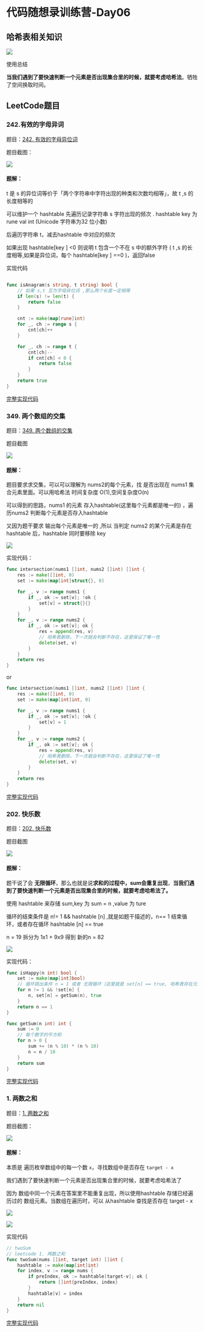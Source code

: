 # 代码随想录训练营-Day06

 

## 哈希表相关知识

![](picture/Snipaste_2024-04-23_13-13-48.png)

使用总结

**当我们遇到了要快速判断一个元素是否出现集合里的时候，就要考虑哈希法**。牺牲了空间换取时间。



## LeetCode题目

### 242.有效的字母异词

题目：[242. 有效的字母异位词](https://leetcode.cn/problems/valid-anagram/)

题目截图：

![](picture/Snipaste_2024-04-23_13-16-33.png)



#### 题解：

t 是 s  的异位词等价于「两个字符串中字符出现的种类和次数均相等」，故  t ,s 的长度相等的

可以维护一个 hashtable  先遍历记录字符串 s 字符出现的频次 . hashtable key 为rune val int (Unicode 字符串为32 位小数)

后遍历字符串 t，减去hashtable   中对应的频次

如果出现 hashtable[key ] <0  则说明 t 包含一个不在 s 中的额外字符  (   t ,s 的长度相等,如果是异位词，每个  hashtable[key ] ==0  )，返回false

实现代码

```go

func isAnagram(s string, t string) bool {
	// 如果 s,t 互为字母异位词 ,那么两个长度一定相等
	if len(s) != len(t) {
		return false
	}

	cnt := make(map[rune]int)
	for _, ch := range s {
		cnt[ch]++
	}

	for _, ch := range t {
		cnt[ch]--
		if cnt[ch] < 0 {
			return false
		}
	}
	return true
}
```



[完整实现代码](https://github.com/dadaxiaoxiao/CodeRandomizerNote-/blob/main/leetcodeCode/leetcode0242/isanagram.go)



### **349. 两个数组的交集** 

题目：[349. 两个数组的交集](https://leetcode.cn/problems/intersection-of-two-arrays/)

题目截图

![](picture/Snipaste_2024-04-23_13-20-46.png)

#### 题解：

题目要求求交集，可以可以理解为 nums2的每个元素，找 是否出现在 nums1 集合元素里面。可以用哈希法 时间复杂度 O(1),空间复杂度O(n)

可以得到的思路，nums1 的元素 存入hashtable(这里每个元素都是唯一的) ，遍历nums2 判断每个元素是否存入hashtable 

又因为题干要求 输出每个元素是唯一的 ,所以 当判定 nums2 的某个元素是存在hashtable 后，hashtable 同时要移除 key

![](picture/Snipaste_2024-04-23_13-48-58.png)



实现代码：

```go
func intersection(nums1 []int, nums2 []int) []int {
	res := make([]int, 0)
	set := make(map[int]struct{}, 0)

	for _, v := range nums1 {
		if _, ok := set[v]; !ok {
			set[v] = struct{}{}
		}
	}
	for _, v := range nums2 {
		if _, ok := set[v]; ok {
			res = append(res, v)
			// 哈希表删除，下一次就会判断不存在，这里保证了唯一性
			delete(set, v)
		}
	}
	return res
}

```

or

```go
func intersection(nums1 []int, nums2 []int) []int {
	res := make([]int, 0)
	set := make(map[int]int, 0)

	for _, v := range nums1 {
		if _, ok := set[v]; !ok {
			set[v] = 1
		}
	}
	for _, v := range nums2 {
		if _, ok := set[v]; ok {
			res = append(res, v)
			// 哈希表删除，下一次就会判断不存在，这里保证了唯一性
			delete(set, v)
		}
	}
	return res
}
```

[完整实现代码](https://github.com/dadaxiaoxiao/CodeRandomizerNote-/blob/main/leetcodeCode/leetcode0349/intersection.go)



###  **202. 快乐数** 

题目：[202. 快乐数](https://leetcode.cn/problems/happy-number/)

题目截图

![](picture/Snipaste_2024-04-23_13-21-30.png)

#### 题解：

题干说了会 **无限循环**，那么也就是说**求和的过程中，sum会重复出现**，**当我们遇到了要快速判断一个元素是否出现集合里的时候，就要考虑哈希法了。**

使用 hashtable  来存储  sum,key 为 sum = n ,value 为 ture

循环的结束条件是  n!= 1 && hashtable [n]  ,就是如题干描述的，n== 1 结束循环，或者存在循环  hashtable [n]  == true

n = 19 拆分为 1x1 + 9x9  得到 新的n = 82

![](picture/Snipaste_2024-04-23_13-59-35.png)







实现代码：

```go
func isHappy(n int) bool {
	set := make(map[int]bool)
	// 循环跳出条件 n = 1 或者 无限循环（这里就是 set[n] == true, 哈希表存在元素）
	for n != 1 && !set[n] {
		n, set[n] = getSum(n), true
	}
	return n == 1
}

func getSum(n int) int {
	sum := 0
	// 每个数字的平方和
	for n > 0 {
		sum += (n % 10) * (n % 10)
		n = n / 10
	}
	return sum
}

```



[完整实现代码](https://github.com/dadaxiaoxiao/CodeRandomizerNote-/blob/main/leetcodeCode/leetcode0202/ishappy.go)



###  **1. 两数之和** 

题目：[1. 两数之和](https://leetcode.cn/problems/two-sum/)

题目截图：

![](picture/Snipaste_2024-04-23_13-23-15.png)

#### 题解：

本质是  遍历枚举数组中的每一个数 `x`，寻找数组中是否存在 `target - x`

我们遇到了要快速判断一个元素是否出现集合里的时候，就要考虑哈希法了

因为 数组中同一个元素在答案里不能重复出现，所以使用hashtable 存储已经遍历过的 数组元素。当数组在遍历时，可以 从hashtable 查找是否存在 target - x

![](picture/Snipaste_2024-04-23_14-04-43.png)

![](picture/Snipaste_2024-04-23_14-04-59.png)



实现代码

```go
// twoSum
// leetcode 1. 两数之和
func twoSum(nums []int, target int) []int {
	hashtable := make(map[int]int)
	for index, v := range nums {
		if preIndex, ok := hashtable[target-v]; ok {
			return []int{preIndex, index}
		}
		hashtable[v] = index
	}
	return nil
}
```

[完整实现代码](https://github.com/dadaxiaoxiao/CodeRandomizerNote-/blob/main/leetcodeCode/leetcode0001/twoSum.go)

